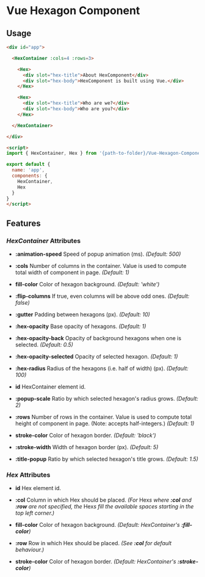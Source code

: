 # Vue Hexagon Component

## Usage

```html
<div id="app">

  <HexContainer :cols=4 :rows=3>

    <Hex>
      <div slot="hex-title">About HexComponent</div>
      <div slot="hex-body">HexComponent is built using Vue.</div>
    </Hex>

    <Hex>
      <div slot="hex-title">Who are we?</div>
      <div slot="hex-body">Who are you?</div>
    </Hex>

  </HexContainer>

</div>

<script>
import { HexContainer, Hex } from '{path-to-folder}/Vue-Hexagon-Component/'

export default {
  name: 'app',
  components: {
    HexContainer,
    Hex
  }
}
</script>
```

## Features

### *HexContainer* Attributes

* __:animation-speed__ Speed of popup animation (ms). *(Default: 500)*

* __:cols__ Number of columns in the container. Value is used to compute total width of component in page. *(Default: 1)*

* __fill-color__ Color of hexagon background. *(Default: 'white')*

* __:flip-columns__ If true, even columns will be above odd ones. *(Default: false)*

* __:gutter__ Padding between hexagons (px). *(Default: 10)*

* __:hex-opacity__ Base opacity of hexagons. *(Default: 1)*

* __:hex-opacity-back__ Opacity of background hexagons when one is selected. *(Default: 0.5)*

* __:hex-opacity-selected__ Opacity of selected hexagon. *(Default: 1)*

* __:hex-radius__ Radius of the hexagons (i.e. half of width) (px). *(Default: 100)*

* __id__ HexContainer element id.

* __:popup-scale__ Ratio by which selected hexagon's radius grows. *(Default: 2)*

* __:rows__ Number of rows in the container. Value is used to compute total height of component in page. (Note: accepts half-integers.) *(Default: 1)*

* __stroke-color__ Color of hexagon border. *(Default: 'black')*

* __:stroke-width__ Width of hexagon border (px). *(Default: 5)*

* __:title-popup__ Ratio by which selected hexagon's title grows. *(Default: 1.5)*

### *Hex* Attributes

* __id__ Hex element id.

* __:col__ Column in which Hex should be placed. *(For* Hex*s where __:col__ and __:row__ are not specified, the* Hex*s fill the available spaces starting in the top left corner.)*

* __fill-color__ Color of hexagon background. *(Default: HexContainer's __:fill-color__)*

* __:row__ Row in which Hex should be placed. *(See __:col__ for default behaviour.)*

* __stroke-color__ Color of hexagon border. *(Default: HexContainer's __:stroke-color__)*
